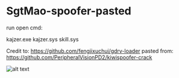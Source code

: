 # SgtMao-spoofer-pasted

run open cmd:

kajzer.exe kajzer.sys skill.sys


Credit to:
https://github.com/fengjixuchui/gdrv-loader
pasted from:
https://github.com/PeripheralVisionPD2/kiwispoofer-crack

![alt text](https://cdn.discordapp.com/attachments/849867777862008845/871784598537912320/unknown.png)
